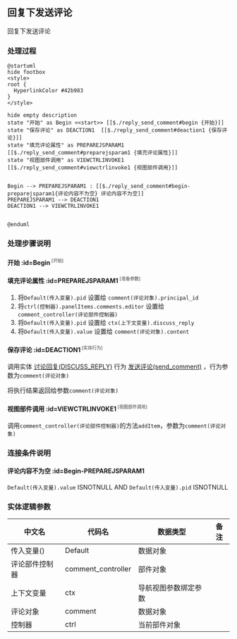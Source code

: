## 回复下发送评论 <!-- {docsify-ignore-all} -->

   回复下发送评论

### 处理过程

```plantuml
@startuml
hide footbox
<style>
root {
  HyperlinkColor #42b983
}
</style>

hide empty description
state "开始" as Begin <<start>> [[$./reply_send_comment#begin {开始}]]
state "保存评论" as DEACTION1  [[$./reply_send_comment#deaction1 {保存评论}]]
state "填充评论属性" as PREPAREJSPARAM1  [[$./reply_send_comment#preparejsparam1 {填充评论属性}]]
state "视图部件调用" as VIEWCTRLINVOKE1  [[$./reply_send_comment#viewctrlinvoke1 {视图部件调用}]]


Begin --> PREPAREJSPARAM1 : [[$./reply_send_comment#begin-preparejsparam1{评论内容不为空} 评论内容不为空]]
PREPAREJSPARAM1 --> DEACTION1
DEACTION1 --> VIEWCTRLINVOKE1


@enduml
```


### 处理步骤说明

#### 开始 :id=Begin<sup class="footnote-symbol"> <font color=gray size=1>[开始]</font></sup>




#### 填充评论属性 :id=PREPAREJSPARAM1<sup class="footnote-symbol"> <font color=gray size=1>[准备参数]</font></sup>



1. 将`Default(传入变量).pid` 设置给  `comment(评论对象).principal_id`
2. 将`ctrl(控制器).panelItems.comments.editor` 设置给  `comment_controller(评论部件控制器)`
3. 将`Default(传入变量).pid` 设置给  `ctx(上下文变量).discuss_reply`
4. 将`Default(传入变量).value` 设置给  `comment(评论对象).content`

#### 保存评论 :id=DEACTION1<sup class="footnote-symbol"> <font color=gray size=1>[实体行为]</font></sup>



调用实体 [讨论回复(DISCUSS_REPLY)](module/Team/discuss_reply.md) 行为 [发送评论(send_comment)](module/Team/discuss_reply#行为) ，行为参数为`comment(评论对象)`

将执行结果返回给参数`comment(评论对象)`

#### 视图部件调用 :id=VIEWCTRLINVOKE1<sup class="footnote-symbol"> <font color=gray size=1>[视图部件调用]</font></sup>



调用`comment_controller(评论部件控制器)`的方法`addItem`，参数为`comment(评论对象)`
### 连接条件说明
#### 评论内容不为空 :id=Begin-PREPAREJSPARAM1

```Default(传入变量).value``` ISNOTNULL AND ```Default(传入变量).pid``` ISNOTNULL


### 实体逻辑参数

|    中文名   |    代码名    |  数据类型      |备注 |
| --------| --------| --------  | --------   |
|传入变量(<i class="fa fa-check"/></i>)|Default|数据对象||
|评论部件控制器|comment_controller|部件对象||
|上下文变量|ctx|导航视图参数绑定参数||
|评论对象|comment|数据对象||
|控制器|ctrl|当前部件对象||
